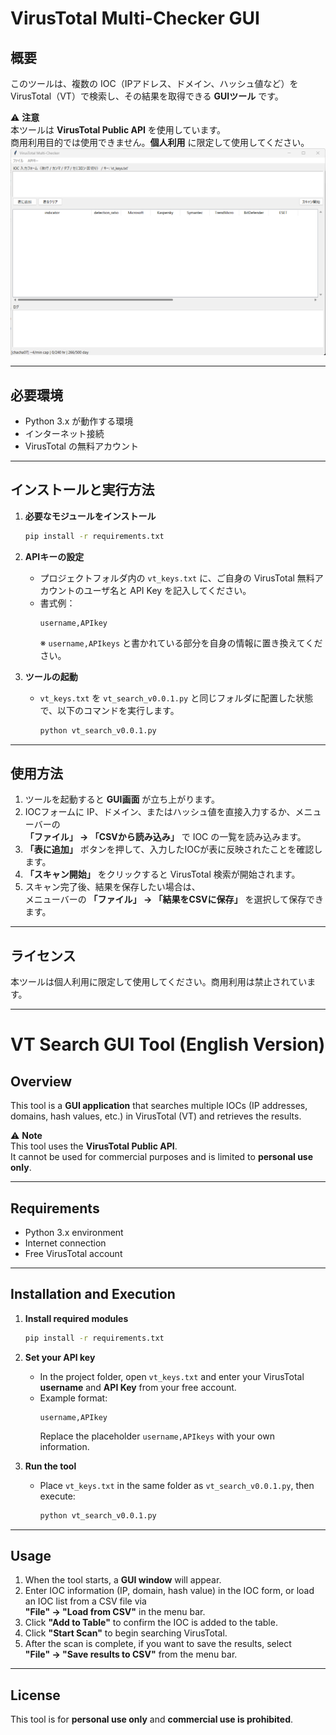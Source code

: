 # VirusTotal Multi-Checker GUI 

## 概要
このツールは、複数の IOC（IPアドレス、ドメイン、ハッシュ値など）を VirusTotal（VT）で検索し、その結果を取得できる **GUIツール** です。

⚠ **注意**  
本ツールは **VirusTotal Public API** を使用しています。  
商用利用目的では使用できません。**個人利用** に限定して使用してください。
![VT Search GUI Screenshot](vt_search.png)


---

## 必要環境
- Python 3.x が動作する環境
- インターネット接続
- VirusTotal の無料アカウント

---

## インストールと実行方法

1. **必要なモジュールをインストール**
   ```bash
   pip install -r requirements.txt
   ```

2. **APIキーの設定**
   - プロジェクトフォルダ内の `vt_keys.txt` に、ご自身の VirusTotal 無料アカウントのユーザ名と API Key を記入してください。
   - 書式例：
     ```
     username,APIkey
     ```
     ※ `username,APIkeys` と書かれている部分を自身の情報に置き換えてください。

3. **ツールの起動**
   - `vt_keys.txt` を `vt_search_v0.0.1.py` と同じフォルダに配置した状態で、以下のコマンドを実行します。
     ```bash
     python vt_search_v0.0.1.py
     ```

---

## 使用方法

1. ツールを起動すると **GUI画面** が立ち上がります。
2. IOCフォームに IP、ドメイン、またはハッシュ値を直接入力するか、メニューバーの  
   **「ファイル」 → 「CSVから読み込み」** で IOC の一覧を読み込みます。
3. **「表に追加」** ボタンを押して、入力したIOCが表に反映されたことを確認します。
4. **「スキャン開始」** をクリックすると VirusTotal 検索が開始されます。
5. スキャン完了後、結果を保存したい場合は、  
   メニューバーの **「ファイル」 → 「結果をCSVに保存」** を選択して保存できます。

---

## ライセンス
本ツールは個人利用に限定して使用してください。商用利用は禁止されています。


---

# VT Search GUI Tool (English Version)

## Overview
This tool is a **GUI application** that searches multiple IOCs (IP addresses, domains, hash values, etc.) in VirusTotal (VT) and retrieves the results.

⚠ **Note**  
This tool uses the **VirusTotal Public API**.  
It cannot be used for commercial purposes and is limited to **personal use only**.

---

## Requirements
- Python 3.x environment
- Internet connection
- Free VirusTotal account

---

## Installation and Execution

1. **Install required modules**
   ```bash
   pip install -r requirements.txt
   ```

2. **Set your API key**
   - In the project folder, open `vt_keys.txt` and enter your VirusTotal **username** and **API Key** from your free account.
   - Example format:
     ```
     username,APIkey
     ```
     Replace the placeholder `username,APIkeys` with your own information.

3. **Run the tool**
   - Place `vt_keys.txt` in the same folder as `vt_search_v0.0.1.py`, then execute:
     ```bash
     python vt_search_v0.0.1.py
     ```

---

## Usage

1. When the tool starts, a **GUI window** will appear.
2. Enter IOC information (IP, domain, hash value) in the IOC form, or load an IOC list from a CSV file via  
   **"File" → "Load from CSV"** in the menu bar.
3. Click **"Add to Table"** to confirm the IOC is added to the table.
4. Click **"Start Scan"** to begin searching VirusTotal.
5. After the scan is complete, if you want to save the results, select  
   **"File" → "Save results to CSV"** from the menu bar.

---

## License
This tool is for **personal use only** and **commercial use is prohibited**.
